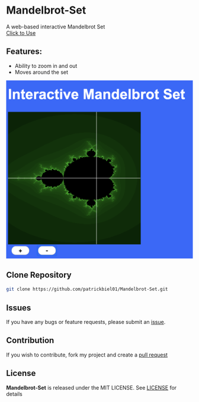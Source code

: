 # Mandelbrot-Set
A web-based interactive Mandelbrot Set
<br/>[Click to Use](http://patrickbiel.com/Mandelbrot-Set/)

## Features:
  * Ability to zoom in and out
  * Moves around the set
  
![Web-page Screenshot](https://raw.githubusercontent.com/patrickbiel01/Mandelbrot-Set/master/Screen%20Shot%202020-05-26%20at%201.47.30%20PM.png)

## Clone Repository
```bash
git clone https://github.com/patrickbiel01/Mandelbrot-Set.git
```

## Issues
If you have any bugs or feature requests, please submit an [issue](https://github.com/patrickbiel01/Mandelbrot-Set/issues).

## Contribution
If you wish to contribute, fork my project and create a [pull request](https://github.com/patrickbiel01/Mandelbrot-Set/pulls)

## License
**Mandelbrot-Set** is released under the MIT LICENSE. See [LICENSE](https://github.com/patrickbiel01/Mandelbrot-Set/blob/master/LICENSE) for details

